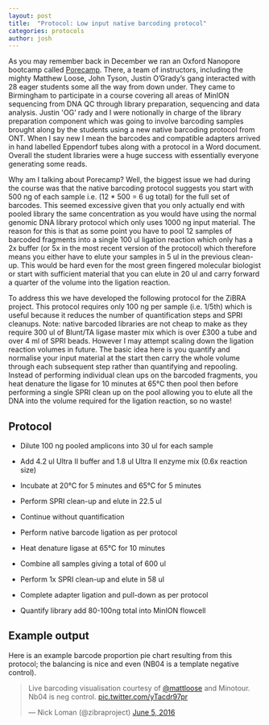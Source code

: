 ```yaml
---
layout: post
title:  "Protocol: Low input native barcoding protocol"
categories: protocols
author: josh
---
```


As you may remember back in December we ran an Oxford Nanopore bootcamp called <a href="http://porecamp.github.io">Porecamp</a>. There, a team of instructors, including the mighty Matthew Loose, John Tyson, Justin O’Grady’s gang interacted with 28 eager students some all the way from down under. They came to Birmingham to participate in a course covering all areas of MinION sequencing from DNA QC through library preparation, sequencing and data analysis. Justin 'OG’ rady and I were notionally in charge of the library preparation component which was going to involve barcoding samples brought along by the students using a new native barcoding protocol from ONT. When I say new I mean the barcodes and compatible adapters arrived in hand labelled Eppendorf tubes along with a protocol in a Word document. Overall the student libraries were a huge success with essentially everyone generating some reads.

Why am I talking about Porecamp? Well, the biggest issue we had during the course was that the native barcoding protocol suggests you start with 500 ng of each sample i.e. (12 * 500 = 6 ug total) for the full set of barcodes. This seemed excessive given that you only actually end with pooled library the same concentration as you would have using the normal genomic DNA library protocol which only uses 1000 ng input material. The reason for this is that as some point you have to pool 12 samples of barcoded fragments into a single 100 ul ligation reaction which only has a 2x buffer (or 5x in the most recent version of the protocol) which therefore means you either have to elute your samples in 5 ul in the previous clean-up. This would be hard even for the most green fingered molecular biologist or start with sufficient material that you can elute in 20 ul and carry forward a quarter of the volume into the ligation reaction. 

To address this we have developed the following protocol for the ZiBRA project. This protocol requires only 100 ng per sample (i.e. 1/5th) which is useful because it reduces the number of quantification steps and SPRI cleanups. Note: native barcoded libraries are not cheap to make as they require 300 ul of Blunt/TA ligase master mix which is over £300 a tube and over 4 ml of SPRI beads. However I may attempt scaling down the ligation reaction volumes in future. The basic idea here is you quantify and normalise your input material at the start then carry the whole volume through each subsequent step rather than quantifying and repooling. Instead of performing individual clean ups on the barcoded fragments, you heat denature the ligase for 10 minutes at 65°C then pool then before performing a single SPRI clean up on the pool allowing you to elute all the DNA into the volume required for the ligation reaction, so no waste!

## Protocol

  - Dilute 100 ng pooled amplicons into 30 ul for each sample
  - Add 4.2 ul Ultra II buffer and 1.8 ul Ultra II enzyme mix (0.6x reaction size)
  - Incubate at 20°C for 5 minutes and 65°C for 5 minutes
  - Perform SPRI clean-up and elute in 22.5 ul
  - Continue without quantification

  - Perform native barcode ligation as per protocol

  - Heat denature ligase at 65°C for 10 minutes
  - Combine all samples giving a total of 600 ul
  - Perform 1x SPRI clean-up and elute in 58 ul

  - Complete adapter ligation and pull-down as per protocol
  - Quantify library add 80-100ng total into MinION flowcell

## Example output

Here is an example barcode proportion pie chart resulting from this protocol; the balancing
is nice and even (NB04 is a template negative control).

<blockquote class="twitter-tweet" data-lang="en"><p lang="en" dir="ltr">Live barcoding visualisation courtesy of <a href="https://twitter.com/mattloose">@mattloose</a> and Minotour. Nb04 is neg control. <a href="https://t.co/yTacdr97pr">pic.twitter.com/yTacdr97pr</a></p>&mdash; Nick Loman (@zibraproject) <a href="https://twitter.com/zibraproject/status/739452897939841024">June 5, 2016</a></blockquote>
<script async src="//platform.twitter.com/widgets.js" charset="utf-8"></script>


